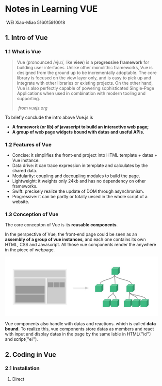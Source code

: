 # Notes in Learning VUE

​                                          WEI Xiao-Miao 516015910018

## 1. Intro of Vue

### 1.1 What is Vue

> Vue (pronounced /vjuː/, like **view**) is a **progressive framework** for building user interfaces. Unlike other monolithic frameworks, Vue is designed from the ground up to be incrementally adoptable. The core library is focused on the view layer only, and is easy to pick up and integrate with other libraries or existing projects. On the other hand, Vue is also perfectly capable of powering sophisticated Single-Page Applications when used in combination with modern tooling and supporting.
>
> ​                                                                *from*   *vuejs.org*

To briefly conclude the intro above Vue.js is

- **A framework (or lib) of javascript to build an interactive web page;**
- **A group of web page widgets bound with datas and useful APIs.**

### 1.2 Features of Vue

- Concise: it simplifies the front-end project into HTML template + datas + Vue instance.
- Data drive: it can trace expression in template and calculates by the shared data.
- Modularity: coupling and decoupling modules to build the page.
- Lightweight: it weights only 24kb and has no dependency on other frameworks.
- Swift: precisely realize the update of DOM through asynchronism.
- Progressive: it can be partly or totally uesed in the whole script of a website.

### 1.3 Conception of Vue

The core concepton of Vue is its **reusable components**.

In the perspective of Vue, the front-end page could be seen as an **assembly of a group of vue instances**, and each one contains its own HTML, CSS and Javascript. All those vue components render the anywhere in the piece of webpage.

![componentsStruct](./images/componentsStruct.jpg)

Vue components also handle with datas and reactions. which is called **data bound**. To realize this, vue components store datas as members and react with input and display datas in the page by the same lable in HTML(''id'') and script(''el'').

## 2. Coding in Vue

### 2.1 Installation

1. Direct <script> Include

   Simply vue.js and include with a script tag when develop front-end page or small scale application. Vue will be registered as a global variable. Or link to CDN in HTML like:

   ```html
   <script src="https://cdn.jsdelivr.net/npm/vue@2.5.17/dist/vue.js">
   </script>
   ```

    

2. NPM install

   When building large scale applications with Vue, npm installation pairs nicely with module bundlers such as Webpack or Browserify. Vue also provides accompanying tools for authoring Single File Components.

   ```shell
   $ npm install vue
   ```

### 2.2 An vue instance

The core conception( as mentioned in 1.3 ) is to use vue instance to render data in to components on the webpage. 

In HTML file, component bounds with vue instance by id and show datas in {{}}. Like:

```html
<div id="app">
  {{ message }}
</div>
```

Coherently, in script, an vue instance is created through vue constructor. Like:

```javascript
var app = new Vue({
  el: '#app',
  data: {
    message: 'Hello Vue!'
  }
})
```

What is show on the webpage is as follow:

> Hello Vue!

This is a simple vue instance and shown its counterpart components on HTML. Diffirent from a simple string in HTML. this data  ```app.message``` has been bound with DOM ```<div id = ''app''>```. Every components in Vue is **reactive** and can be modified **dynamically**.

Morever, except for 'id', the way of bind can also call up data like:

```HTML
<span v-bind:title="message">
```

```v-bind``` instruction ask for the component<span> react according to the data message.

### 2.3 Logic control

1. Conditionals statement assembling in HTML label reacts and changes the page according to the data in its counterpart vue instance. For example, 

   the HTML file:

   ```html
   <div id="condition"> 
      <span v-if="seen">seen is ture</span>
   </div>
   ```

   the Javascript file:

   ```javascript
   var condition = new Vue({
     el: '#condition',
     data: { 
     	seen: true  
     }
   })
   ```

   shown in webpage:

   > seen is ture

   In the console. enter ```condition.seen = false``` , then the text will dissmiss.

2.  Loops execute just like conditionals, for example, the ```v-for``` instruction shown in HTML:

   ```html
   <div id="toDoList">
     <ol>
       <li v-for="todo in events">
         {{ todo.text }}
       </li>
     </ol>
   </div>
   ```

   Javascript file:

   ```javascript
   var toDoList = new Vue({
     el: '#toDoList',
     data: {
       events: [
         { text: 'Learn JavaScript' },
         { text: 'Learn Vue' },
         { text: 'Build something awesome' }
       ]
     }
   })
   ```

   shown in webpage:

   > Learn JavaScript
   >
   > Learn Vue
   >
   > Build something awesome

   It can also react when sent console at ```toDoList.events.push({text: 'Newly added'})``` , the text "Newly added" will show up in the page.

### 2.4 React dynamically 

To realize reactivity, Vue provides the ```v-on``` instruction to catch and bind with events. It's like:

```HTML
<div id="change">
  <p>{{ message }}</p>
  <button v-on:click="changeMessage">Change Above</button>
</div>
```

```javascript
var change = new Vue({
  el: '#change',
  data: {
    message: 'Hello Vue!'
  },
  methods: {
    changeMessage: function () {
      this.message = 'Message changed!'
    }
  }
})
```

When clicked, the button calls up the method ```changeMessage``` in the vue instance ```change``` and change its data ```message``` into 'Message changed!'.

It's a feature of Vue that when changing the data in the instance, the code has nothing to do with DOM widgets. That's beacuse all those operations are executed by Vue itself. The only thing our code concerns is the logic when the page runs.

### 2.5 Two-way binding

The instruction ```v-model``` is able to create a **two-way binding** on <input>, <select> and <textarea> and anyother reactive HTML elements. 

![bindbin](./images/bindBin.png)

```v-model``` can adapt a right way to update elements according to the types and datas. Essentially, those models finish the work of updating datas on user input events (from letf to right) and in turn, it output expected datas to DOMs and make them shown (from right to left).

Models in vue including

- #Text:  ```<input v-model='massage'>```
- #Checkbox:  ```<input type="checkbox" v-model="checked">```
- #Select:  ```<select v-model="selected">```

and etc. 

3. Tools in Vue

### 3.1 Vue CLI 3

If the situation occurs that a largescale Vue project shall be created, it would be a bit complicated to organize the whole project and write files one by one. **Vue CLI 3** uses TypeSctipt to create a new project framework of Vue, making large-scale development clean and standardized.

The way of creating:

```shell
$ npm install --global @vue/cli
$ vue create my-project-name
```

The first instruction installed  Vue CLI through rpm and the second one created a veu project in present directory.

### 3.3 Sentry

**Sentry** is an error tracking that helps developers monitor and fix crashes in real time. To use it, we should grab the Sentry JavaScript SDK:

```HTML
<script src="https://cdn.ravenjs.com/<VERSION>/vue/raven.min.js">
</script>
```

Sentry automatically captures errors thrown by Vue’s `errorHandler`.  It Improves workflow with a full view of releases and detect in which version a bug first appeared, merge duplicates, and know if things regress in a future release.

### 3.2 Testing tools

As it's mentioned in the ppt, *intro to javascript*, **Karma** and **Jasmine** are test runners based on node.js. Surely it can support the test project of Vue. **Assertion libs** are also various. 

Test work on vue shall **import Vue.js** to introduce methods in Vue components and a proper assertion lib. And then, some common  assertion statements can be added to the test. An example of javascript file ``` ./myVue.js ``` and its test project ```/myVue.test.js```.

```javascript
//  myVue.js
export default {
    data () {
      return {
        message: 'hello!'
      }
    },
    created () {
      this.message = 'bye!'
    }
}
```

```javascript
// myVue.test.js
import Vue from 'vue'
import MyComponent from 'myVue.js'
describe('MyComponent', () => {
    
  it('correctly sets the message when created', () => {
    const vm = new Vue(MyComponent).$mount()
    expect(vm.message).toBe('bye!')
  })
    
  it('sets the correct default data', () => {
    const defaultData = MyComponent.data()
    expect(defaultData.message).toBe('hello!')
  })
})
```

## 4. Comparison to raw JS

### Pros: 

- Abstrsction:

  Vue perfectly encapsulates method and data in Raw js and provides a more easy and direct way to manipulate the page. The conception of Vue model matches well with DOM in HTML, making it logically smooth for users when developing front-end.

- Data bind:

  Vue listens input and events from DOM and bind datas with its models in script, and in turn, updating the page accoding to these changes. This kind of Two-way bind makes the reaction of webpages a convenient and elegant way. 

- Progressive:

  Vue organizes its components in groups. When some components are common for diffrent pages, Vue groups them up and share the them in pages to avoid re-render. Moreover, progressive also means that vue can be a part of present project in server to add more reactive events.

### Cons:

- Maintain cost:

  The flexibility of Vue allows more than one way to realize the same demand. It easily causes the problems in maintain a project for diffrent code styles. Especially in multiple logic branches, vue can make the code clean but varies so much in code style.

- Debugging:

  Vue's inner realization is somehow like a black box that helps user do things elegantly and easily. But when bug ocurrs on rending template (no logical errors, Sentry and testing can avoid this kind of bugs), it would be extremely complicated and annoying to find bugs. For all the rending work is taken over by Vue's inner realization.